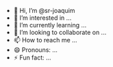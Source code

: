 - 👋 Hi, I’m @sr-joaquim
- 👀 I’m interested in ...
- 🌱 I’m currently learning ...
- 💞️ I’m looking to collaborate on ...
- 📫 How to reach me ...
- 😄 Pronouns: ...
- ⚡ Fun fact: ...

<!---
sr-joaquim/sr-joaquim is a ✨ special ✨ repository because its `README.md` (this file) appears on your GitHub profile.
You can click the Preview link to take a look at your changes.
--->

